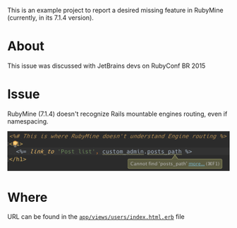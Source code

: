 This is an example project to report a desired missing feature in RubyMine (currently, in its 7.1.4 version).

# About

This issue was discussed with JetBrains devs on RubyConf BR 2015

# Issue

RubyMine (7.1.4) doesn't recognize Rails mountable engines routing, even if namespacing.
 
![Where The Magic Happened](/issue-picture.png)

# Where

URL can be found in the [`app/views/users/index.html.erb`](app/views/users/index.html.erb#L6-L8) file
